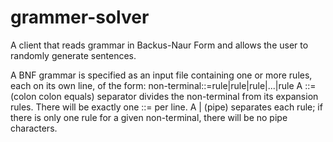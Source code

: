 # grammer-solver
A client that reads grammar in Backus-Naur Form and allows the user to randomly generate sentences.

A BNF grammar is specified as an input file containing one or more rules, each on its
own line, of the form:
non-terminal::=rule|rule|rule|...|rule
A ::= (colon colon equals) separator divides the non-terminal from its expansion rules.
There will be exactly one ::= per line. A | (pipe) separates each rule; if there is only
one rule for a given non-terminal, there will be no pipe characters.
